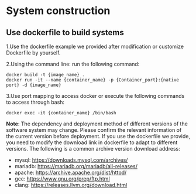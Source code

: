 # System construction



## Use dockerfile to build systems
1.Use the dockerfile example we provided after modification or customize Dockerfile by yourself.

2.Using the command line: run the following command:

```
docker build -t {image_name} .
docker run -it --name {container_name} -p {Container_port}:{native port} -d {image_name}
```

3.Use port mapping to access docker or execute the following commands to access through bash:

```
docker exec -it {container_name} /bin/bash
```

**Note**: The dependency and deployment method of different versions of the software system may change. Please confirm the relevant information of the current version before deployment. If you use the dockerfile we provide, you need to modify the download link in dockerfile to adapt to different versions. The following is a common archive version download address:

- mysql: https://downloads.mysql.com/archives/
- mariadb: https://mariadb.org/mariadb/all-releases/
- apache: https://archive.apache.org/dist/httpd/
- gcc: https://www.gnu.org/prep/ftp.html
- clang: https://releases.llvm.org/download.html

